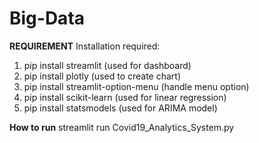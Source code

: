 # Big-Data

**REQUIREMENT**
Installation required:
1. pip install streamlit (used for dashboard)
2. pip install plotly (used to create chart)
3. pip install streamlit-option-menu (handle menu option)
4. pip install scikit-learn (used for linear regression)
5. pip install statsmodels (used for ARIMA model)

**How to run**
streamlit run Covid19_Analytics_System.py
